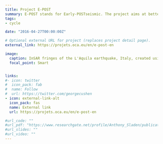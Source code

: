 ```yaml
---
title: Project E-POST 
summary: E-POST stands for Early-POSTseismic. The project aims at better understanding the transition between the coseismic (the rupture) and the processes immediately following (like afterslip). This is an ANR funded project led by M.Vergnolle.
tags: 
- cycle

date: "2016-04-27T00:00:00Z"

# Optional external URL for project (replaces project detail page).
external_link: https://projets.oca.eu/en/e-post-en

image:
  caption: InSAR fringes of the L'Aquila earthquake, Italy, created using Envisat satellite images. Credit T.Ragon.
  focal_point: Smart


links:
#- icon: twitter
#  icon_pack: fab
#  name: Follow
#  url: https://twitter.com/georgecushen
- icon: external-link-alt
  icon_pack: fas
  name: External link
  url: https://projets.oca.eu/en/e-post-en

#url_code: ""
#url_pdf: "https://www.researchgate.net/profile/Anthony_Sladen/publication/322195800_Shallow_megathrust_earthquake_ruptures_betrayed_by_their_outer-trench_aftershocks_signature/links/5a83ff2a45851504fb3b0468/Shallow-megathrust-earthquake-ruptures-betrayed-by-their-outer-trench-aftershocks-signature.pdf"
#url_slides: ""
#url_video: ""
---
```

